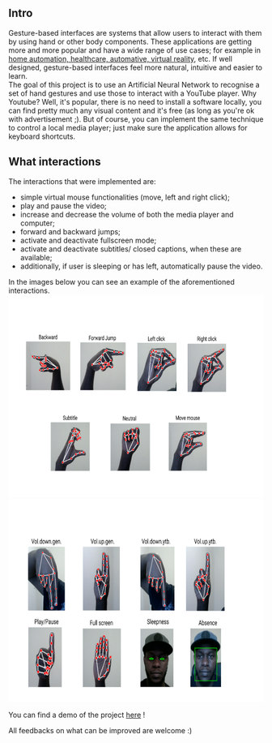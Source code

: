 ## Intro
Gesture-based interfaces are systems that allow users to interact with them by using hand or other body components. These applications are getting more and more popular and have a wide range of use cases; for example in [home automation, healthcare, automative, virtual reality](https://emerj.com/ai-sector-overviews/artificial-intelligence-in-gestural-interfaces/), etc.  If well designed, gesture-based interfaces feel more natural, intuitive and easier to learn.    
The goal of this project is to use an Artificial Neural Network to recognise a set of hand gestures and use those to interact with a YouTube player.  Why Youtube? Well, it's popular, there is no need to install a software locally, you can find pretty much any visual content and it's free (as long as you're ok with advertisement ;). But of course, you can implement the same technique to control a local media player; just make sure the application allows for keyboard shortcuts.

## What interactions
The interactions that were implemented are:  
* simple virtual mouse functionalities (move, left and right click);
* play and pause the video;
* increase and decrease the volume of both the media player and computer;
* forward and backward jumps;
* activate and deactivate fullscreen mode;
* activate and deactivate subtitles/ closed captions, when these are available;
* additionally, if user is sleeping or has left, automatically pause the video.  

In the images below you can see an example of the aforementioned interactions.
<img src="readme_images/detection_1.png" height = 400 px>
<img src="readme_images/detection_2.png" height = 400 px>  

You can find a demo of the project [here](https://youtu.be/gHVrGI3632s) !

All feedbacks on what can be improved are welcome :)  
